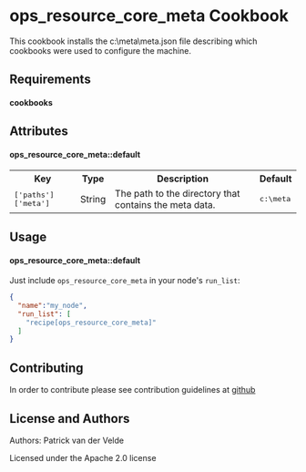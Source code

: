 ops_resource_core_meta Cookbook
======================
This cookbook installs the c:\meta\meta.json file describing which cookbooks were used to configure the machine.

Requirements
------------

#### cookbooks

Attributes
----------

#### ops_resource_core_meta::default
<table>
  <tr>
    <th>Key</th>
    <th>Type</th>
    <th>Description</th>
    <th>Default</th>
  </tr>
  <tr>
    <td><tt>['paths']['meta']</tt></td>
    <td>String</td>
    <td>The path to the directory that contains the meta data.</td>
    <td><tt>c:\meta</tt></td>
  </tr>
</table>

Usage
-----
#### ops_resource_core_meta::default
Just include `ops_resource_core_meta` in your node's `run_list`:

```json
{
  "name":"my_node",
  "run_list": [
    "recipe[ops_resource_core_meta]"
  ]
}
```

Contributing
------------
In order to contribute please see contribution guidelines at [github](https://github.com/pvandervelde/ops-resource-core)

License and Authors
-------------------
Authors: Patrick van der Velde

Licensed under the Apache 2.0 license
